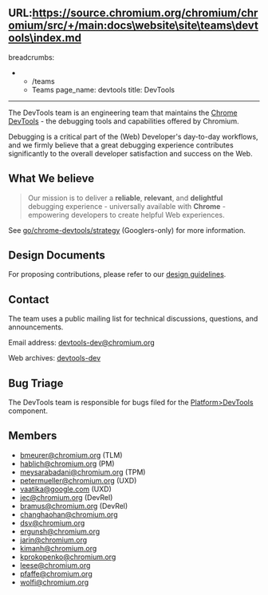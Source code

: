 URL:https://source.chromium.org/chromium/chromium/src/+/main:docs\website\site\teams\devtools\index.md
---
breadcrumbs:
- - /teams
  - Teams
page_name: devtools
title: DevTools
---

The DevTools team is an engineering team that maintains the
[Chrome DevTools](https://developer.chrome.com/docs/devtools/) -
the debugging tools and capabilities offered by Chromium.

Debugging is a critical part of the (Web) Developer's day-to-day
workflows, and we firmly believe that a great debugging experience
contributes significantly to the overall developer satisfaction
and success on the Web.

## What We believe

> Our mission is to deliver a **reliable**, **relevant**, and
> **delightful** debugging experience - universally available
> with **Chrome** - empowering developers to create helpful Web
> experiences.

See [go/chrome-devtools/strategy](http://go/chrome-devtools/strategy)
(Googlers-only) for more information.

## Design Documents

For proposing contributions, please refer to our [design
guidelines](https://chromium.googlesource.com/devtools/devtools-frontend/+/HEAD/docs/design_guidelines.md).

## Contact

The team uses a public mailing list for technical discussions, questions, and
announcements.

Email address: [devtools-dev@chromium.org](mailto:devtools-dev@chromium.org)

Web archives:
[devtools-dev](https://groups.google.com/a/chromium.org/forum/#!forum/devtools-dev)

## Bug Triage

The DevTools team is responsible for bugs filed for the
[Platform&gt;DevTools](https://bugs.chromium.org/p/chromium/issues/list?q=component%3APlatform%3EDevTools)
component.

## Members

*   bmeurer@chromium.org (TLM)
*   hablich@chromium.org (PM)
*   meysarabadani@chromium.org (TPM)
*   petermueller@chromium.org (UXD)
*   vaatika@google.com (UXD)
*   jec@chromium.org (DevRel)
*   bramus@chromium.org (DevRel)
*   changhaohan@chromium.org
*   dsv@chromium.org
*   ergunsh@chromium.org
*   jarin@chromium.org
*   kimanh@chromium.org
*   kprokopenko@chromium.org
*   leese@chromium.org
*   pfaffe@chromium.org
*   wolfi@chromium.org
